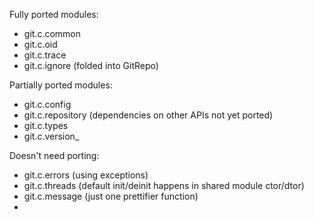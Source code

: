Fully ported modules:

- git.c.common
- git.c.oid
- git.c.trace
- git.c.ignore (folded into GitRepo)

Partially ported modules:

- git.c.config
- git.c.repository (dependencies on other APIs not yet ported)
- git.c.types
- git.c.version_

Doesn't need porting:

- git.c.errors (using exceptions)
- git.c.threads (default init/deinit happens in shared module ctor/dtor)
- git.c.message (just one prettifier function)
-
